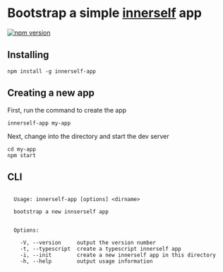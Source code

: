 # Bootstrap a simple [innerself](https://github.com/stasm/innerself) app
[![npm version](https://badge.fury.io/js/innerself-app.svg)](https://badge.fury.io/js/innerself-app)

## Installing

```shell
npm install -g innerself-app
```

## Creating a new app

First, run the command to create the app

```
innerself-app my-app
```

Next, change into the directory and start the dev server

```shell
cd my-app
npm start
```

## CLI

```

  Usage: innerself-app [options] <dirname>

  bootstrap a new innserself app


  Options:

    -V, --version     output the version number
    -t, --typescript  create a typescript innerself app
    -i, --init        create a new innerself app in this directory
    -h, --help        output usage information
```